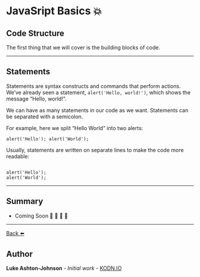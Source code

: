 # JavaSript Basics 💥

## Code Structure

The first thing that we will cover is the building blocks of code.

*************************************************************************
## Statements

Statements are syntax constructs and commands that perform actions.
We’ve already seen a statement, `alert('Hello, world!')`, which shows the message “Hello, world!”.


We can have as many statements in our code as we want. Statements can be separated with a semicolon.

For example, here we split “Hello World” into two alerts:


`alert('Hello'); alert('World');`


Usually, statements are written on separate lines to make the code more readable:

~~~~

alert('Hello');
alert('World');

~~~~
*************************************************************************

## Summary
* Coming Soon 🚧 🚧 🚧 🚧
*************************************************************************


[Back ⬅️](https://github.com/lukeashtonjohnson/Web-Development-Resource-List/blob/master/JavaScript-Basics/1.2-Hello-World.md)


## Author

**Luke Ashton-Johnson** - *Initial work* - [KODN.IO](http://kodn.io/)